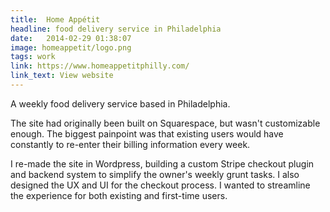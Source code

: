 ```yaml
---
title:  Home Appétit
headline: food delivery service in Philadelphia
date:   2014-02-29 01:38:07
image: homeappetit/logo.png
tags: work
link: https://www.homeappetitphilly.com/
link_text: View website
---
```

A weekly food delivery service based in Philadelphia.

The site had originally been built on Squarespace, but wasn't customizable enough. The biggest painpoint was that existing users would have constantly to re-enter their billing information every week.

I re-made the site in Wordpress, building a custom Stripe checkout plugin and backend system to simplify the owner's weekly grunt tasks. I also designed the UX and UI for the checkout process. I wanted to streamline the experience for both existing and first-time users.
